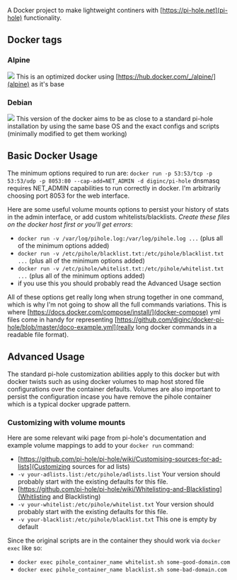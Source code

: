A Docker project to make lightweight continers with [https://pi-hole.net](pi-hole) functionality.  

## Docker tags

### Alpine

[![](https://badge.imagelayers.io/diginc/pi-hole:alpine.svg)](https://imagelayers.io/?images=diginc/pi-hole:alpine 'Get your own badge on imagelayers.io')
This is an optimized docker using [https://hub.docker.com/_/alpine/](alpine) as it's base

### Debian

[![](https://badge.imagelayers.io/diginc/pi-hole:debian.svg)](https://imagelayers.io/?images=diginc/pi-hole:debian 'Get your own badge on imagelayers.io')
This version of the docker aims to be as close to a standard pi-hole installation by using the same base OS and the exact configs and scripts (minimally modified to get them working)

## Basic Docker Usage

The minimum options required to run are:
`docker run -p 53:53/tcp -p 53:53/udp -p 8053:80 --cap-add=NET_ADMIN -d diginc/pi-hole`
dnsmasq requires NET_ADMIN capabilities to run correctly in docker.  I'm arbitrarily choosing port 8053 for the web interface.

Here are some useful volume mounts options to persist your history of stats in the admin interface, or add custom whitelists/blacklists.  *Create these files on the docker host first or you'll get errors*:

* `docker run -v /var/log/pihole.log:/var/log/pihole.log ...` (plus all of the minimum options added)
* `docker run -v /etc/pihole/blacklist.txt:/etc/pihole/blacklist.txt ...` (plus all of the minimum options added)
* `docker run -v /etc/pihole/whitelist.txt:/etc/pihole/whitelist.txt ...` (plus all of the minimum options added)
 * if you use this you should probably read the Advanced Usage section

All of these options get really long when strung together in one command, which is why I'm not going to show all the full commands variations.  This is where [https://docs.docker.com/compose/install/](docker-compose) yml files come in handy for representing [https://github.com/diginc/docker-pi-hole/blob/master/doco-example.yml](really long docker commands in a readable file format).

## Advanced Usage

The standard pi-hole customization abilities apply to this docker but with docker twists such as using docker volumes to map host stored file configurations over the container defaults.  Volumes are also important to persist the configuration incase you have remove the pihole container which is a typical docker upgrade pattern.

### Customizing with volume mounts

Here are some relevant wiki page from pi-hole's documentation and example volume mappings to add to your `docker run` command:

* [https://github.com/pi-hole/pi-hole/wiki/Customising-sources-for-ad-lists](Customizing sources for ad lists)
 * `-v your-adlists.list:/etc/pihole/adlists.list` Your version should probably start with the existing defaults for this file.
* [https://github.com/pi-hole/pi-hole/wiki/Whitelisting-and-Blacklisting](Whitlisting and Blacklisting)
 * `-v your-whitelist:/etc/pihole/whitelist.txt` Your version should probably start with the existing defaults for this file.
 * `-v your-blacklist:/etc/pihole/blacklist.txt` This one is empty by default

Since the original scripts are in the container they should work via `docker exec` like so:

* `docker exec pihole_container_name whitelist.sh some-good-domain.com`
* `docker exec pihole_container_name blacklist.sh some-bad-domain.com`

